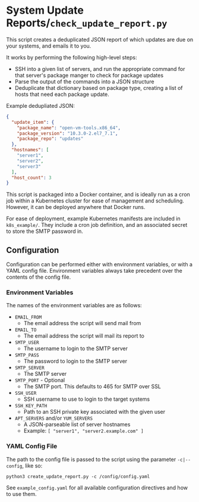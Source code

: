 # System Update Reports/`check_update_report.py`

This script creates a deduplicated JSON report of which updates are due on your systems, and emails it to you. 

It works by performing the following high-level steps:
- SSH into a given list of servers, and run the appropriate command for that server's package manger to check for package updates
- Parse the output of the commands into a JSON structure
- Deduplicate that dictionary based on package type, creating a list of hosts that need each package update.

Example dedupliated JSON:
``` json
{
  "update_item": {
    "package_name": "open-vm-tools.x86_64",
    "package_version": "10.3.0-2.el7_7.1",
    "package_repo": "updates"
  },
  "hostnames": [
    "server1",
    "server2",
    "server3"
  ],
  "host_count": 3
}
```

This script is packaged into a Docker container, and is ideally run as a cron job within a Kubernetes cluster for ease of management and scheduling. However, it can be deployed anywhere that Docker runs.

For ease of deployment, example Kubernetes manifests are included in `k8s_example/`. They include a cron job definition, and an associated secret to store the SMTP password in.

## Configuration
Configuration can be performed either with environment variables, or with a YAML config file. Environment variables always take precedent over the contents of the config file.

### Environment Variables
The names of the environment variables are as follows:
- `EMAIL_FROM`
  - The email address the script will send mail from
- `EMAIL_TO`
  - The email address the script will mail its report to
- `SMTP_USER`
  - The username to login to the SMTP server
- `SMTP_PASS`
  - The password to login to the SMTP server
- `SMTP_SERVER`
  - The SMTP server
- `SMTP_PORT` - Optional
  - The SMTP port. This defaults to 465 for SMTP over SSL
- `SSH_USER`
  - SSH username to use to login to the target systems
- `SSH_KEY_PATH`
  - Path to an SSH private key associated with the given user
- `APT_SERVERS` and/or `YUM_SERVERS`
  - A JSON-parseable list of server hostnames
  - Example: `[ "server1", "server2.example.com" ]`

### YAML Config File
The path to the config file is passed to the script using the parameter `-c|--config`, like so:

``` shell
python3 create_update_report.py -c /config/config.yaml
```

See `example_config.yaml` for all available configuration directives and how to use them.
